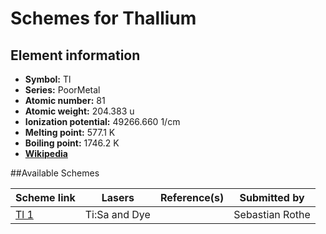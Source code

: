 # Schemes for Thallium

## Element information

- **Symbol:** Tl
- **Series:** PoorMetal
- **Atomic number:** 81
- **Atomic weight:** 204.383 u
- **Ionization potential:** 49266.660 1/cm
- **Melting point:** 577.1 K
- **Boiling point:** 1746.2 K
- [**Wikipedia**](https://en.wikipedia.org/wiki/Thallium)

##Available Schemes

|       Scheme link       |    Lasers     | Reference(s) |  Submitted by   |
| ----------------------- | ------------- | ------------ | --------------- |
| [Tl 1](../tl/tl-001.md) | Ti:Sa and Dye |              | Sebastian Rothe |
